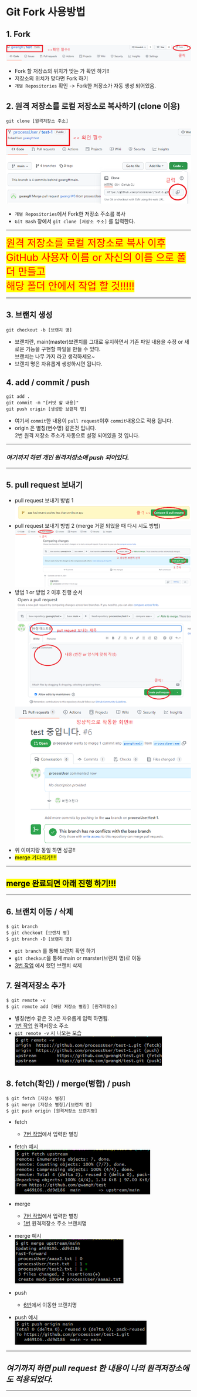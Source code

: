 # Git Fork 사용방법
<!-- TODO 간략하게 바꾸고 상세한 내용은 링크로 연결하기. -->
## 1. Fork 
![Fork이미지](../img/fork.png)
- Fork 할 저장소의 위치가 맞는 가 확인 하기!!
- 저장소의 위치가 맞다면 Fork 하기
- `개별 Repositories` 확인 -> Fork한 저장소가 자동 생성 되어있음.

## 2. 원격 저장소를 로컬 저장소로 복사하기 (clone 이용)
```
git clone [원격저장소 주소]
```
![clone이미지](../img/clone.png)
- `개별 Repositories`에서 Fork한 저장소 주소를 복사
- `Git Bash` 창에서 `git clone [저장소 주소]` 를 입력한다.

---
<span style="background:yellow;color:red;font-size:27px"> 원격 저장소를 로컬 저장소로 복사 이후<br> GitHub 사용자 이름 or 자신의 이름 으로 폴더 만들고<br> 해당 폴더 안에서 작업 할 것!!!!!</span>

---

## 3. 브랜치 생성
```
git checkout -b [브랜치 명]
```
- 브랜치란, main(master)브랜치를 그대로 유지하면서 기존 파일 내용을 수정 or 새로운 기능을 구현할 파일을 만들 수 있다. <br> 브랜치는 나무 가지 라고 생각하세요~
- 브랜치 명은 자유롭게 생성하시면 됩니다.
## 4. add / commit / push
```
git add .
git commit -m "[커밋 할 내용]"
git push origin [생성한 브랜치 명]
```
- 여기서 `commit`한 내용이 `pull request`이후 `commit`내용으로 적용 됩니다.
- origin 은 별칭(변수명) 같은것 입니다. <br>2번 원격 저장소 주소가 자동으로 설정 되어있을 것 입니다.
---
### **_여기까지 하면 개인 원격저장소에 push 되어있다._**
---
## 5. pull request 보내기<br>

<!-- TODO 사진추가 -->
- pull request 보내기 방법 1
![pullRequest1](../img/pullRequest1.PNG)
- pull request 보내기 방법 2 (merge 거절 되었을 때 다시 시도 방법)
![pullRequest1](../img/pullRequest2.PNG)
- 방법 1 or 방법 2 이후 진행 순서
![pullRequest1](../img/pullRequest3.PNG)
![pullRequest1](../img/pullRequest4.PNG)
- 위 이미지랑 동일 하면 성공!!
- <mark>merge 기다리기!!!!</mark>
---
## <mark>merge 완료되면 아래 진행 하기!!!</mark>
---
## 6. 브랜치 이동 / 삭제
```
$ git branch
$ git checkout [브랜치 명]
$ git branch -D [브랜치 명]
```
- `git branch` 를 통해 브랜치 확인 하기
- `git checkout`을 통해 main or marster(브랜치 명)로 이동
- [3번 작업](#3-브랜치-생성) 에서 했던 브랜치 삭제
## 7. 원격저장소 추가
```
$ git remote -v
$ git remote add [해당 저장소 별칭] [원격저장소]
```
- 별칭(변수 같은 것.)은 자유롭게 입력 하면됨.
- [1번 작업](#1-Fork ) 원격저장소 주소<br>
- `git remote -v` 시 나오는 모습<br>
![remote -v](../img/remote.PNG)

## 8. fetch(확인) / merge(병합) / push <br>
```
$ git fetch [저장소 별칭]
$ git merge [저장소 별칭]/[브랜치 명]
$ git push origin [원격저장소 브랜치명]
```
- fetch <br>
    - [7번 작업](#7-원격저장소-추가)에서 입력한 별칭<br>
- fetch 예시<br>
![fetch](../img/fetch.PNG)
- merge<br>
    - [7번 작업](#7-원격저장소-추가)에서 입력한 별칭<br>
    - [1번](#1-Fork) 원격저장소 주소 브랜치명<br>

- merge 예시<br>
![merge](../img/merge.PNG)
- push<br>
    - [6번](#6-브랜치-이동-/-삭제)에서 이동한 브랜치명<br>
- push 예시<br>
![push](../img/push.PNG)

---
## **_여기까지 하면 pull request 한 내용이 나의 원격저장소에도 적용되었다._**
***